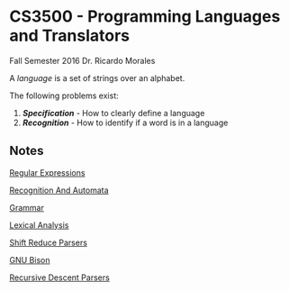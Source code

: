 # CS3500 - Programming Languages and Translators
Fall Semester 2016
Dr. Ricardo Morales 

A *language* is a set of strings over an alphabet.

The following problems exist: 

 1. ***Specification*** - How to clearly define a language 
 2. ***Recognition*** - How to identify if a word is in a language

 
## Notes 
[Regular Expressions](RegularExpressions.md)

[Recognition And Automata](RecognitionAndAutomata.md)

[Grammar](Grammar.md)

[Lexical Analysis](LexicalAnalysis.md)

[Shift Reduce Parsers](ShiftReduceParser.md)

[GNU Bison](GNUBison.md)

[Recursive Descent Parsers](RecursiveDescentParser.md)
